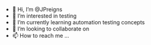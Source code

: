 - 👋 Hi, I’m @JPreigns
- 👀 I’m interested in  testing
- 🌱 I’m currently learning automation testing concepts 
- 💞️ I’m looking to collaborate on 
- 📫 How to reach me ...

<!---
JPreigns/JPreigns is a ✨ special ✨ repository because its `README.md` (this file) appears on your GitHub profile.
You can click the Preview link to take a look at your changes.
--->

